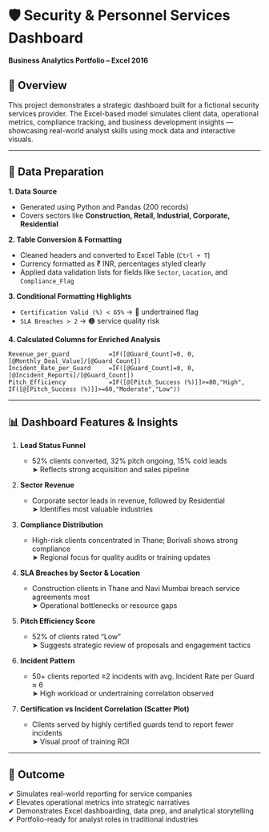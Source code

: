 # 🛡️ Security & Personnel Services Dashboard  
**Business Analytics Portfolio – Excel 2016**

## 📁 Overview  
This project demonstrates a strategic dashboard built for a fictional security services provider. The Excel-based model simulates client data, operational metrics, compliance tracking, and business development insights — showcasing real-world analyst skills using mock data and interactive visuals.

---

## 🧪 Data Preparation

**1. Data Source**  
- Generated using Python and Pandas (200 records)  
- Covers sectors like **Construction, Retail, Industrial, Corporate, Residential**

**2. Table Conversion & Formatting**  
- Cleaned headers and converted to Excel Table (`Ctrl + T`)  
- Currency formatted as ₹ INR, percentages styled clearly  
- Applied data validation lists for fields like `Sector`, `Location`, and `Compliance_Flag`

**3. Conditional Formatting Highlights**  
- `Certification Valid (%) < 65%` → 🔴 undertrained flag  
- `SLA Breaches > 2` → 🟠 service quality risk

**4. Calculated Columns for Enriched Analysis**  
```excel
Revenue_per_guard           =IF([@Guard_Count]=0, 0, [@Monthly_Deal_Value]/[@Guard_Count])  
Incident_Rate_per_Guard     =IF([@Guard_Count]=0, 0, [@Incident_Reports]/[@Guard_Count])  
Pitch_Efficiency            =IF([@[Pitch_Success (%)]]>=80,"High", IF([@[Pitch_Success (%)]]>=60,"Moderate","Low"))
```

---

## 📊 Dashboard Features & Insights

1. **Lead Status Funnel**  
   - 52% clients converted, 32% pitch ongoing, 15% cold leads  
   ➤ Reflects strong acquisition and sales pipeline

2. **Sector Revenue**  
   - Corporate sector leads in revenue, followed by Residential  
   ➤ Identifies most valuable industries

3. **Compliance Distribution**  
   - High-risk clients concentrated in Thane; Borivali shows strong compliance  
   ➤ Regional focus for quality audits or training updates

4. **SLA Breaches by Sector & Location**  
   - Construction clients in Thane and Navi Mumbai breach service agreements most  
   ➤ Operational bottlenecks or resource gaps

5. **Pitch Efficiency Score**  
   - 52% of clients rated “Low”  
   ➤ Suggests strategic review of proposals and engagement tactics

6. **Incident Pattern**  
   - 50+ clients reported ≥2 incidents with avg. Incident Rate per Guard ≈ 6  
   ➤ High workload or undertraining correlation observed

7. **Certification vs Incident Correlation (Scatter Plot)**  
   - Clients served by highly certified guards tend to report fewer incidents  
   ➤ Visual proof of training ROI

---

## 🚀 Outcome  
✔ Simulates real-world reporting for service companies  
✔ Elevates operational metrics into strategic narratives  
✔ Demonstrates Excel dashboarding, data prep, and analytical storytelling  
✔ Portfolio-ready for analyst roles in traditional industries

